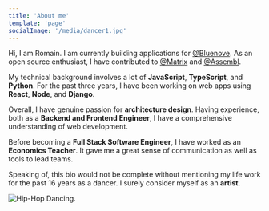 ```yaml
---
title: 'About me'
template: 'page'
socialImage: '/media/dancer1.jpg'
---
```


Hi, I am Romain. I am currently building applications for [@Bluenove](https://bluenove.com/en/).
As an open source enthusiast, I have contributed to [@Matrix](https://matrix.org/docs/projects/try-matrix-now/) and [@Assembl](https://gitlab.com/assembl/assembl).

My technical background involves a lot of **JavaScript**, **TypeScript**, and **Python**. 
For the past three years, I have been working on web apps using **React**, **Node**, and **Django**.

Overall, I have genuine passion for **architecture design**.
Having experience, both as a **Backend and Frontend Engineer**, I have a comprehensive understanding of web development. 


Before becoming a **Full Stack Software Engineer**, I have worked as an **Economics Teacher**. 
It gave me a great sense of communication as well as tools to lead teams.

Speaking of, this bio would not be complete without mentioning my life work for the past 16 years 
as a dancer. I surely consider myself as an **artist**.

![Hip-Hop Dancing.](/media/dancer1.jpg)
